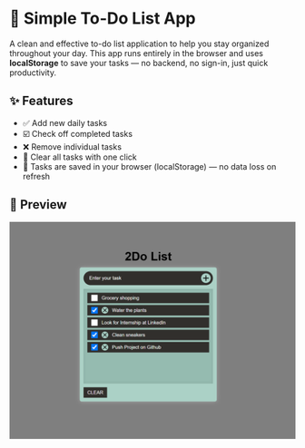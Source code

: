 # 📝 Simple To-Do List App

A clean and effective to-do list application to help you stay organized throughout your day. This app runs entirely in the browser and uses **localStorage** to save your tasks — no backend, no sign-in, just quick productivity.

## ✨ Features

- ✅ Add new daily tasks
- ☑️ Check off completed tasks
- ❌ Remove individual tasks
- 🧹 Clear all tasks with one click
- 💾 Tasks are saved in your browser (localStorage) — no data loss on refresh

## 📸 Preview

![App Screenshot](public/screenshot/image.png)
